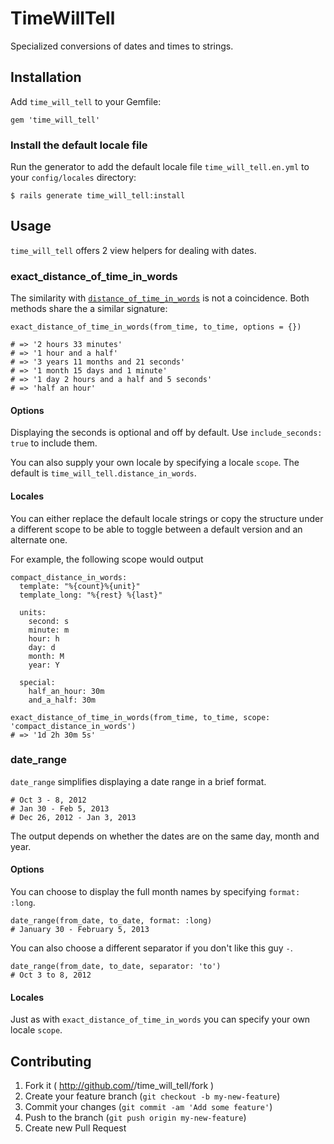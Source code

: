 # TimeWillTell

Specialized conversions of dates and times to strings.

## Installation

Add `time_will_tell` to your Gemfile:

    gem 'time_will_tell'

### Install the default locale file

Run the generator to add the default locale file `time_will_tell.en.yml` to your `config/locales` directory:

    $ rails generate time_will_tell:install

## Usage

`time_will_tell` offers 2 view helpers for dealing with dates.

### exact_distance_of_time_in_words

The similarity with [`distance_of_time_in_words`](http://api.rubyonrails.org/classes/ActionView/Helpers/DateHelper.html#method-i-distance_of_time_in_words) is not a coincidence. Both methods share the a similar signature:

    exact_distance_of_time_in_words(from_time, to_time, options = {})

    # => '2 hours 33 minutes'
    # => '1 hour and a half'
    # => '3 years 11 months and 21 seconds'
    # => '1 month 15 days and 1 minute'
    # => '1 day 2 hours and a half and 5 seconds'
    # => 'half an hour'

#### Options

Displaying the seconds is optional and off by default. Use `include_seconds: true` to include them.

You can also supply your own locale by specifying a locale `scope`. The default is `time_will_tell.distance_in_words`.

#### Locales

You can either replace the default locale strings or copy the structure under a different scope to be able to toggle between a default version and an alternate one.

For example, the following scope would output

```
compact_distance_in_words:
  template: "%{count}%{unit}"
  template_long: "%{rest} %{last}"

  units:
    second: s
    minute: m
    hour: h
    day: d
    month: M
    year: Y

  special:
    half_an_hour: 30m
    and_a_half: 30m
```

    exact_distance_of_time_in_words(from_time, to_time, scope: 'compact_distance_in_words')
    # => '1d 2h 30m 5s'

### date_range

`date_range` simplifies displaying a date range in a brief format.

    # Oct 3 - 8, 2012
    # Jan 30 - Feb 5, 2013
    # Dec 26, 2012 - Jan 3, 2013

The output depends on whether the dates are on the same day, month and year.

#### Options

You can choose to display the full month names by specifying `format: :long`.

    date_range(from_date, to_date, format: :long)
    # January 30 - February 5, 2013

You can also choose a different separator if you don't like this guy `-`.

    date_range(from_date, to_date, separator: 'to')
    # Oct 3 to 8, 2012

#### Locales

Just as with `exact_distance_of_time_in_words` you can specify your own locale `scope`.

## Contributing

1. Fork it ( http://github.com/<my-github-username>/time_will_tell/fork )
2. Create your feature branch (`git checkout -b my-new-feature`)
3. Commit your changes (`git commit -am 'Add some feature'`)
4. Push to the branch (`git push origin my-new-feature`)
5. Create new Pull Request
